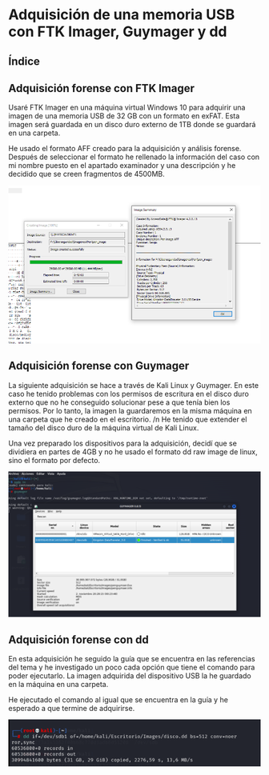 # Adquisición de una memoria USB con FTK Imager, Guymager y dd

## Índice










## Adquisición forense con FTK Imager


Usaré FTK Imager en una máquina virtual Windows 10 para adquirir una imagen de una memoria USB de 32 GB con un formato en exFAT. Esta imagen será guardada en un disco duro externo de 1TB donde se guardará en una carpeta.

He usado el formato AFF creado para la adquisición y análisis forense. Después de seleccionar el formato he rellenado la información del caso con mi nombre puesto en el apartado examinador y una descripción y he decidido que se creen fragmentos de 4500MB.

![FTKImager](./Imagenes/FTKimager.png)

## Adquisición forense con Guymager

La siguiente adquisición se hace a través de Kali Linux y Guymager. En este caso he tenido problemas con los permisos de escritura en el disco duro externo que no he conseguido solucionar pese a que tenía bien los permisos. Por lo tanto, la imagen la guardaremos en la misma máquina en una carpeta que he creado en el escritorio. /n
He tenido que extender el tamaño del disco duro de la máquina virtual de Kali Linux.

Una vez preparado los dispositivos para la adquisición, decidí que se dividiera en partes de 4GB y no he usado el formato dd raw image de linux, sino el formato por defecto. 

![Guymager](./Imagenes/Guymager.png)

## Adquisición forense con dd


En esta adquisición he seguido la guía que se encuentra en las referencias del tema y he investigado un poco cada opción que tiene el comando para poder ejecutarlo. La imagen adquirida del dispositivo USB la he guardado en la máquina en una carpeta.

He ejecutado el comando al igual que se encuentra en la guía y he esperado a que termine de adquirirse.

![dd](./Imagenes/dd.png)
